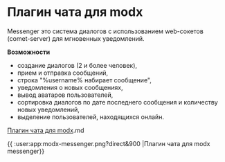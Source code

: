 
# Плагин чата для modx

Messenger это система диалогов с использованием web-сокетов (comet-server) для мгновенных уведомлений.

**Возможности**

  * создание диалогов (2 и более человек),
  * прием и отправка сообщений,
  * строка "%username% набирает сообщение",
  * уведомления о новых сообщениях,
  * вывод аватаров пользователей,
  * сортировка диалогов по дате последнего сообщения и количеству новых уведомлений,
  * выделение пользователей, находящихся онлайн.

[Плагин чата для modx](https///modstore.pro/packages/users/messenger).md

{{ :user:app:modx-messenger.png?direct&900 |Плагин чата для modx messenger}}